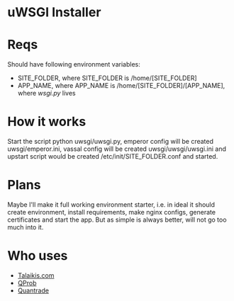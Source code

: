 # uWSGI Installer

# Reqs

Should have following environment variables:

* SITE_FOLDER, where SITE_FOLDER is /home/[SITE_FOLDER]
* APP_NAME, where APP_NAME is /home/[SITE_FOLDER]/[APP_NAME], where *wsgi.py* lives

# How it works

Start the script python uwsgi/uwsgi.py, emperor config will be created uwsgi/emperor.ini, vassal config will be created uwsgi/uwsgi/uwsgi.ini and upstart script would be created /etc/init/SITE_FOLDER.conf and started.

# Plans

Maybe I'll make it full working environment starter, i.e. in ideal it should create environment, install requirements, make nginx configs, generate certificates and start the app. But as simple is always better, will not go too much into it.

# Who uses

* [Talaikis.com](https://github.com/xenu256/talaikis.com)
* [QProb](https://github.com/xenu256/QProb)
* [Quantrade](https://github.com/xenu256/Quantrade)
